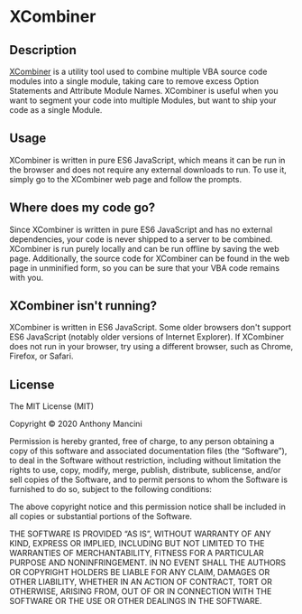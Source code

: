 # XCombiner

## Description

[XCombiner](http://x-vba.com/xminifier) is a utility tool used to combine multiple VBA source code modules
into a single module, taking care to remove excess Option Statements and
Attribute Module Names. XCombiner is useful when you want to segment your code
into multiple Modules, but want to ship your code as a single Module.

## Usage

XCombiner is written in pure ES6 JavaScript, which means it can be run in the
browser and does not require any external downloads to run. To use it, simply
go to the XCombiner web page and follow the prompts.

## Where does my code go?

Since XCombiner is written in pure ES6 JavaScript and has no external
dependencies, your code is never shipped to a server to be combined. XCombiner
is run purely locally and can be run offline by saving the web page. Additionally,
the source code for XCombiner can be found in the web page in unminified form, 
so you can be sure that your VBA code remains with you.

## XCombiner isn't running?

XCombiner is written in ES6 JavaScript. Some older browsers don't support ES6
JavaScript (notably older versions of Internet Explorer). If XCombiner does not
run in your browser, try using a different browser, such as Chrome, Firefox, or
Safari.

## License

The MIT License (MIT)

Copyright © 2020 Anthony Mancini

Permission is hereby granted, free of charge, to any person obtaining a copy of this software and associated documentation files (the “Software”), to deal in the Software without restriction, including without limitation the rights to use, copy, modify, merge, publish, distribute, sublicense, and/or sell copies of the Software, and to permit persons to whom the Software is furnished to do so, subject to the following conditions:

The above copyright notice and this permission notice shall be included in all copies or substantial portions of the Software.

THE SOFTWARE IS PROVIDED “AS IS”, WITHOUT WARRANTY OF ANY KIND, EXPRESS OR IMPLIED, INCLUDING BUT NOT LIMITED TO THE WARRANTIES OF MERCHANTABILITY, FITNESS FOR A PARTICULAR PURPOSE AND NONINFRINGEMENT. IN NO EVENT SHALL THE AUTHORS OR COPYRIGHT HOLDERS BE LIABLE FOR ANY CLAIM, DAMAGES OR OTHER LIABILITY, WHETHER IN AN ACTION OF CONTRACT, TORT OR OTHERWISE, ARISING FROM, OUT OF OR IN CONNECTION WITH THE SOFTWARE OR THE USE OR OTHER DEALINGS IN THE SOFTWARE. 
